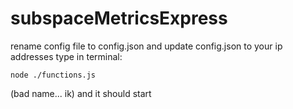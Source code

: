 # subspaceMetricsExpress

rename config file to  config.json
and update config.json to your ip addresses
type in terminal:
```
node ./functions.js
```
 (bad name... ik) and it should start
